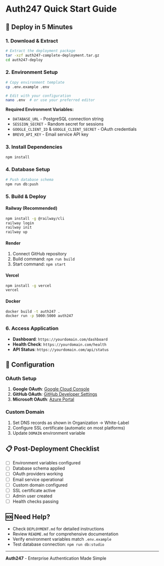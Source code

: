 # Auth247 Quick Start Guide

## 🚀 Deploy in 5 Minutes

### 1. Download & Extract
```bash
# Extract the deployment package
tar -xzf auth247-complete-deployment.tar.gz
cd auth247-deploy
```

### 2. Environment Setup
```bash
# Copy environment template
cp .env.example .env

# Edit with your configuration
nano .env  # or use your preferred editor
```

**Required Environment Variables:**
- `DATABASE_URL` - PostgreSQL connection string
- `SESSION_SECRET` - Random secret for sessions
- `GOOGLE_CLIENT_ID` & `GOOGLE_CLIENT_SECRET` - OAuth credentials
- `BREVO_API_KEY` - Email service API key

### 3. Install Dependencies
```bash
npm install
```

### 4. Database Setup
```bash
# Push database schema
npm run db:push
```

### 5. Build & Deploy

#### Railway (Recommended)
```bash
npm install -g @railway/cli
railway login
railway init
railway up
```

#### Render
1. Connect GitHub repository
2. Build command: `npm run build`
3. Start command: `npm start`

#### Vercel
```bash
npm install -g vercel
vercel
```

#### Docker
```bash
docker build -t auth247 .
docker run -p 5000:5000 auth247
```

### 6. Access Application
- **Dashboard**: `https://yourdomain.com/dashboard`
- **Health Check**: `https://yourdomain.com/health`
- **API Status**: `https://yourdomain.com/api/status`

## 🔧 Configuration

### OAuth Setup
1. **Google OAuth**: [Google Cloud Console](https://console.cloud.google.com)
2. **GitHub OAuth**: [GitHub Developer Settings](https://github.com/settings/developers)
3. **Microsoft OAuth**: [Azure Portal](https://portal.azure.com)

### Custom Domain
1. Set DNS records as shown in Organization → White-Label
2. Configure SSL certificate (automatic on most platforms)
3. Update `DOMAIN` environment variable

## 📋 Post-Deployment Checklist
- [ ] Environment variables configured
- [ ] Database schema applied
- [ ] OAuth providers working
- [ ] Email service operational
- [ ] Custom domain configured
- [ ] SSL certificate active
- [ ] Admin user created
- [ ] Health checks passing

## 🆘 Need Help?
- Check `DEPLOYMENT.md` for detailed instructions
- Review `README.md` for comprehensive documentation
- Verify environment variables match `.env.example`
- Test database connection: `npm run db:studio`

---
**Auth247** - Enterprise Authentication Made Simple
